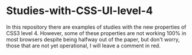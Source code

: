 # Studies-with-CSS-UI-level-4
In this repository there are examples of studies with the new properties of CSS3 level 4. However, some of these properties are not working 100% in most browsers despite being halfway out of the paper, but don't worry, those that are not yet operational, I will leave a comment in red.
